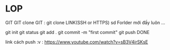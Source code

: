 # LOP
GIT GIT
clone GIT : git clone LINK(SSH or HTTPS)
sd Forlder mới đấy luôn ...

git init
git status
git add .
git commit -m "first commit"
git push
DONE

link cách push :v : https://www.youtube.com/watch?v=sB3V4irSKsE
